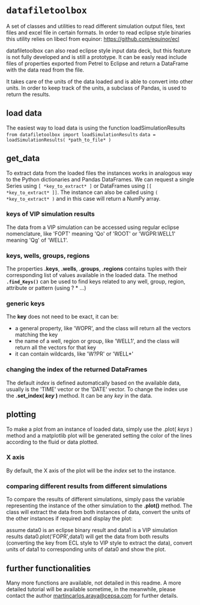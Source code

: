 # `datafiletoolbox`
A set of classes and utilities to read different simulation output files, text files and excel file in certain formats.
In order to read eclipse style binaries this utility relies on libecl from equinor: https://github.com/equinor/ecl

datafiletoolbox can also read eclipse style input data deck, but this feature is not fully developed and is still a prototype. 
It can be easly read include files of properties exported from Petrel to Eclipse and return a DataFrame with the data read from the file.

It takes care of the units of the data loaded and is able to convert into other units.
In order to keep track of the units, a subclass of Pandas, is used to return the results.

## load data
The easiest way to load data is using the function loadSimulationResults
`from datafiletoolbox import loadSimulationResults`
`data = loadSimulationResults( *path_to_file* )`

## get_data
To extract data from the loaded files the instances works in analogous way to the Python dictionaries and Pandas DataFrames. 
We can request a single Series using `[ *key_to_extract* ]` or DataFrames using `[[ *key_to_extract* ]]`.
The instance can also be called using `( *key_to_extract* )` and in this case will return a NumPy array.

### keys of VIP simulation results
The data from a VIP simulation can be accessed using regular eclipse nomenclature, like 'FOPT' meaning 'Qo' of 'ROOT' or 'WGPR:WELL1' meaning 'Qg' of 'WELL1'.

### keys, wells, groups, regions
The properties **.keys**, **.wells**, **.groups**, **.regions** contains tuples with their corresponding list of values available in the loaded data. 
The method **`.find_Keys()`** can be used to find keys related to any well, group, region, attribute or pattern (using ? * ...)

### generic keys
The **key** does not need to be exact, it can be:
- a general property, like 'WOPR', and the class will return all the vectors matching the key
- the name of a well, region or group, like 'WELL1', and the class will return all the vectors for that key
- it can contain wildcards, like 'W?PR' or 'WELL*'

### changing the index of the returned DataFrames
The default *index* is defined automatically based on the available data, usually is the 'TIME' vector or the 'DATE' vector.
To change the index use the __.set_index( *key* )__ method. It can be any *key* in the data.

## plotting
To make a plot from an instance of loaded data, simply use the .plot( *keys* ) method and a matplotlib plot will be generated setting the color of the lines according to the fluid or data plotted.
### X axis
By default, the X axis of the plot will be the *index* set to the instance.
### comparing different results from different simulations
To compare the results of different simulations, simply pass the variable representing the instance of the other simulation to the __.plot()__ method. The class will extract the data from both instances of data, convert the units of the other instances if required and display the plot:

assume data0 is an eclipse binary result and data1 is a VIP simulation results
data0.plot('FOPR',data1)
will get the data from both results (converting the key from ECL style to VIP style to extract the data), convert units of data1 to corresponding units of data0 and show the plot.

## further functionalities
Many more functions are available, not detailed in this readme.
A more detailed tutorial will be available sometime, in the meanwhile, please contact the author <martincarlos.araya@cepsa.com> for further details.
